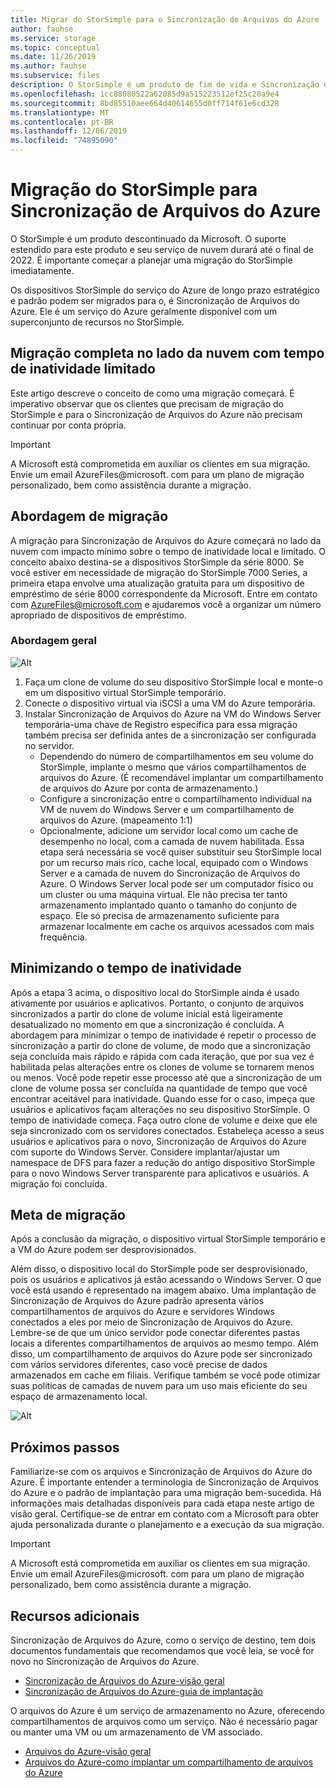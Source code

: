 ```yaml
---
title: Migrar do StorSimple para o Sincronização de Arquivos do Azure
author: fauhse
ms.service: storage
ms.topic: conceptual
ms.date: 11/26/2019
ms.author: fauhse
ms.subservice: files
description: O StorSimple é um produto de fim de vida e Sincronização de Arquivos do Azure é a solução para a qual migrar. Saiba mais sobre o conceito de migração e entre em contato com a AzureFiles@microsoft.com para obter ajuda de migração personalizada.
ms.openlocfilehash: 1cc88080522a62085d9a515223512ef25c20a9e4
ms.sourcegitcommit: 8bd85510aee664d40614655d0ff714f61e6cd328
ms.translationtype: MT
ms.contentlocale: pt-BR
ms.lasthandoff: 12/06/2019
ms.locfileid: "74895090"
---
```

# <a name="storsimple-migration-to-azure-file-sync"></a>Migração do StorSimple para Sincronização de Arquivos do Azure

O StorSimple é um produto descontinuado da Microsoft. O suporte estendido para este produto e seu serviço de nuvem durará até o final de 2022.
É importante começar a planejar uma migração do StorSimple imediatamente.

Os dispositivos StorSimple do serviço do Azure de longo prazo estratégico e padrão podem ser migrados para o, é Sincronização de Arquivos do Azure. Ele é um serviço do Azure geralmente disponível com um superconjunto de recursos no StorSimple.

## <a name="full-cloud-side-migration-with-limited-downtime"></a>Migração completa no lado da nuvem com tempo de inatividade limitado
Este artigo descreve o conceito de como uma migração começará.
É imperativo observar que os clientes que precisam de migração do StorSimple e para o Sincronização de Arquivos do Azure não precisam continuar por conta própria.

> [!IMPORTANT]
> A Microsoft está comprometida em auxiliar os clientes em sua migração. Envie um email AzureFiles@microsoft. com para um plano de migração personalizado, bem como assistência durante a migração.

## <a name="migration-approach"></a>Abordagem de migração
A migração para Sincronização de Arquivos do Azure começará no lado da nuvem com impacto mínimo sobre o tempo de inatividade local e limitado.
O conceito abaixo destina-se a dispositivos StorSimple da série 8000.
Se você estiver em necessidade de migração do StorSimple 7000 Series, a primeira etapa envolve uma atualização gratuita para um dispositivo de empréstimo de série 8000 correspondente da Microsoft.
Entre em contato com AzureFiles@microsoft.com e ajudaremos você a organizar um número apropriado de dispositivos de empréstimo.

### <a name="general-approach"></a>Abordagem geral
![Alt](media/storage-sync-files-storsimple-migration/storsimple-docs-overview-concept.png "Ilustrando a migração do lado da nuvem por meio de um dispositivo virtual temporário e do Windows Server para um novo Windows Server local, substituindo o dispositivo StorSimple local")

1. Faça um clone de volume do seu dispositivo StorSimple local e monte-o em um dispositivo virtual StorSimple temporário.
2. Conecte o dispositivo virtual via iSCSI a uma VM do Azure temporária.
3. Instalar Sincronização de Arquivos do Azure na VM do Windows Server temporária-uma chave de Registro específica para essa migração também precisa ser definida antes de a sincronização ser configurada no servidor.
    * Dependendo do número de compartilhamentos em seu volume do StorSimple, implante o mesmo que vários compartilhamentos de arquivos do Azure. (É recomendável implantar um compartilhamento de arquivos do Azure por conta de armazenamento.)
    * Configure a sincronização entre o compartilhamento individual na VM de nuvem do Windows Server e um compartilhamento de arquivos do Azure. (mapeamento 1:1)
    * Opcionalmente, adicione um servidor local como um cache de desempenho no local, com a camada de nuvem habilitada. Essa etapa será necessária se você quiser substituir seu StorSimple local por um recurso mais rico, cache local, equipado com o Windows Server e a camada de nuvem do Sincronização de Arquivos do Azure. O Windows Server local pode ser um computador físico ou um cluster ou uma máquina virtual. Ele não precisa ter tanto armazenamento implantado quanto o tamanho do conjunto de espaço. Ele só precisa de armazenamento suficiente para armazenar localmente em cache os arquivos acessados com mais frequência.

## <a name="minimizing-downtime"></a>Minimizando o tempo de inatividade
Após a etapa 3 acima, o dispositivo local do StorSimple ainda é usado ativamente por usuários e aplicativos. Portanto, o conjunto de arquivos sincronizados a partir do clone de volume inicial está ligeiramente desatualizado no momento em que a sincronização é concluída.
A abordagem para minimizar o tempo de inatividade é repetir o processo de sincronização a partir do clone de volume, de modo que a sincronização seja concluída mais rápido e rápida com cada iteração, que por sua vez é habilitada pelas alterações entre os clones de volume se tornarem menos ou menos.
Você pode repetir esse processo até que a sincronização de um clone de volume possa ser concluída na quantidade de tempo que você encontrar aceitável para inatividade.
Quando esse for o caso, impeça que usuários e aplicativos façam alterações no seu dispositivo StorSimple. O tempo de inatividade começa.
Faça outro clone de volume e deixe que ele seja sincronizado com os servidores conectados.
Estabeleça acesso a seus usuários e aplicativos para o novo, Sincronização de Arquivos do Azure com suporte do Windows Server.
Considere implantar/ajustar um namespace de DFS para fazer a redução do antigo dispositivo StorSimple para o novo Windows Server transparente para aplicativos e usuários.
A migração foi concluída.

## <a name="migration-goal"></a>Meta de migração
Após a conclusão da migração, o dispositivo virtual StorSimple temporário e a VM do Azure podem ser desprovisionados.

Além disso, o dispositivo local do StorSimple pode ser desprovisionado, pois os usuários e aplicativos já estão acessando o Windows Server.
O que você está usando é representado na imagem abaixo. Uma implantação de Sincronização de Arquivos do Azure padrão apresenta vários compartilhamentos de arquivos do Azure e servidores Windows conectados a eles por meio de Sincronização de Arquivos do Azure. Lembre-se de que um único servidor pode conectar diferentes pastas locais a diferentes compartilhamentos de arquivos ao mesmo tempo.
Além disso, um compartilhamento de arquivos do Azure pode ser sincronizado com vários servidores diferentes, caso você precise de dados armazenados em cache em filiais. Verifique também se você pode otimizar suas políticas de camadas de nuvem para um uso mais eficiente do seu espaço de armazenamento local.

![Alt](media/storage-sync-files-storsimple-migration/storsimple-docs-goal.PNG "Uma ilustração que mostra a meta após a conclusão da migração. Ele descreve vários compartilhamentos de arquivos sincronizando para um Windows Server local com usuários e aplicativos que acessam arquivos na nuvem ou no Windows Server.")

## <a name="next-steps"></a>Próximos passos
Familiarize-se com os arquivos e Sincronização de Arquivos do Azure do Azure. É importante entender a terminologia de Sincronização de Arquivos do Azure e o padrão de implantação para uma migração bem-sucedida. Há informações mais detalhadas disponíveis para cada etapa neste artigo de visão geral. Certifique-se de entrar em contato com a Microsoft para obter ajuda personalizada durante o planejamento e a execução da sua migração.

> [!IMPORTANT]
> A Microsoft está comprometida em auxiliar os clientes em sua migração. Envie um email AzureFiles@microsoft. com para um plano de migração personalizado, bem como assistência durante a migração.

## <a name="additional-resources"></a>Recursos adicionais
Sincronização de Arquivos do Azure, como o serviço de destino, tem dois documentos fundamentais que recomendamos que você leia, se você for novo no Sincronização de Arquivos do Azure.
* [Sincronização de Arquivos do Azure-visão geral](storage-sync-files-planning.md)
* [Sincronização de Arquivos do Azure-guia de implantação](storage-sync-files-deployment-guide.md)

O arquivos do Azure é um serviço de armazenamento no Azure, oferecendo compartilhamentos de arquivos como um serviço. Não é necessário pagar ou manter uma VM ou um armazenamento de VM associado.
* [Arquivos do Azure-visão geral](storage-files-introduction.md)
* [Arquivos do Azure-como implantar um compartilhamento de arquivos do Azure](storage-how-to-create-file-share.md)